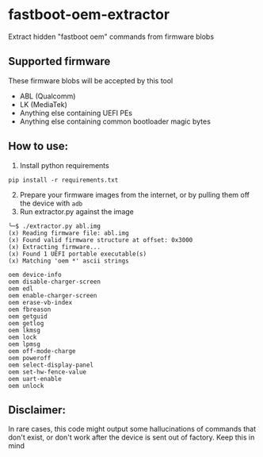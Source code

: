 # fastboot-oem-extractor 
Extract hidden "fastboot oem" commands from firmware blobs

## Supported firmware
These firmware blobs will be accepted by this tool 
- ABL (Qualcomm)
- LK (MediaTek)
- Anything else containing UEFI PEs
- Anything else containing common bootloader magic bytes

## How to use:
1. Install python requirements
```shell
pip install -r requirements.txt
```

2. Prepare your firmware images from the internet, or by pulling them off the device with `adb`
3. Run extractor.py against the image
```shell
╰─$ ./extractor.py abl.img
(x) Reading firmware file: abl.img
(x) Found valid firmware structure at offset: 0x3000
(x) Extracting firmware...
(x) Found 1 UEFI portable executable(s)
(x) Matching 'oem *' ascii strings

oem device-info
oem disable-charger-screen
oem edl
oem enable-charger-screen
oem erase-vb-index
oem fbreason
oem getguid
oem getlog
oem lkmsg
oem lock
oem lpmsg
oem off-mode-charge
oem poweroff
oem select-display-panel
oem set-hw-fence-value
oem uart-enable
oem unlock
```

## Disclaimer:
In rare cases, this code might output some hallucinations of commands that don't exist,
or don't work after the device is sent out of factory. Keep this in mind